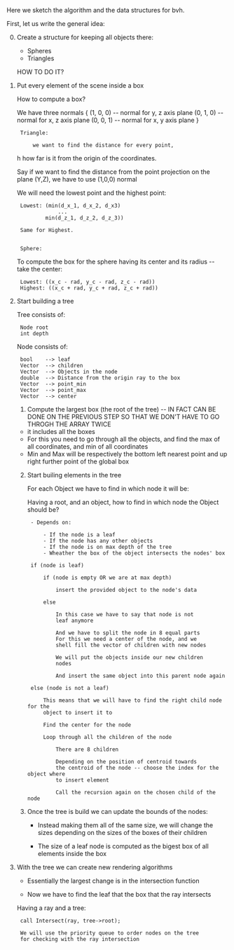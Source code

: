 

Here we sketch the algorithm and the data structures for bvh.

First, let us write the general idea:

0. Create a structure for keeping all objects there:

    - Spheres
    - Triangles

    HOW TO DO IT?

1. Put every element of the scene inside a box
    
    How to compute a box? 

    We have three normals { (1, 0, 0) -- normal for y, z axis plane 
                            (0, 1, 0) -- normal for x, z axis plane
                            (0, 0, 1) -- normal for x, y axis plane
                            }

        Triangle:

            we want to find the distance for every point, 
    h       how far is it from the origin of the coordinates. 

    Say if we want to find the distance from the point projection on
    the plane (Y,Z), we have to use (1,0,0) normal

    We will need the lowest point and the highest point:

        Lowest: (min(d_x_1, d_x_2, d_x3)
                    ...
                min(d_z_1, d_z_2, d_z_3))

        Same for Highest.


        Sphere:

    To compute the box for the sphere having its center and
    its radius -- take the center:

        Lowest: ((x_c - rad, y_c - rad, z_c - rad))
        Highest: ((x_c + rad, y_c + rad, z_c + rad))

    
2. Start building a tree

    Tree consists of: 
    
        Node root
        int depth

    Node consists of:

        bool    --> leaf
        Vector  --> children
        Vector  --> Objects in the node
        double  --> Distance from the origin ray to the box
        Vector  --> point_min
        Vector  --> point_max
        Vector  --> center  

    1) Compute the largest box (the root of the tree) -- IN FACT
    CAN BE DONE ON THE PREVIOUS STEP SO THAT WE DON'T HAVE TO GO THROGH THE
    ARRAY TWICE
    
    - it includes all the boxes 
    - For this you need to go through all the objects, and 
    find the max of all coordinates, and min of all coordinates
    - Min and Max will be respectively the bottom left nearest point and
    up right further point of the global box 

    2) Start builing elements in the tree

        For each Object we have to find in which node it will be:

        Having a root, and an object, how to find in which node the
        Object should be?

            - Depends on:

                - If the node is a leaf
                - If the node has any other objects
                - If the node is on max depth of the tree
                - Wheather the box of the object intersects the nodes' box

            if (node is leaf) 

                if (node is empty OR we are at max depth) 

                    insert the provided object to the node's data

                else 

                    In this case we have to say that node is not
                    leaf anymore

                    And we have to split the node in 8 equal parts
                    For this we need a center of the node, and we
                    shell fill the vector of children with new nodes

                    We will put the objects inside our new children
                    nodes

                    And insert the same object into this parent node again

            else (node is not a leaf) 

                This means that we will have to find the right child node for the
                object to insert it to

                Find the center for the node

                Loop through all the children of the node

                    There are 8 children

                    Depending on the position of centroid towards 
                    the centroid of the node -- choose the index for the object where
                    to insert element

                    Call the recursion again on the chosen child of the node


    3) Once the tree is build we can update the bounds of the nodes:

        - Instead making them all of the same size, we will
        change the sizes depending on the sizes of the boxes of their children

        - The size of a leaf node is computed as the bigest box of all elements
        inside the box

    
3. With the tree we can create new rendering algorithms

    - Essentially the largest change is in the intersection function

    - Now we have to find the leaf that the box that the ray intersects

    Having a ray and a tree: 

        call Intersect(ray, tree->root);

        We will use the priority queue to order nodes on the tree
        for checking with the ray intersection

        

            